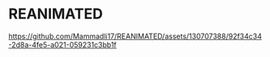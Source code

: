 # REANIMATED

https://github.com/Mammadli17/REANIMATED/assets/130707388/92f34c34-2d8a-4fe5-a021-059231c3bb1f

